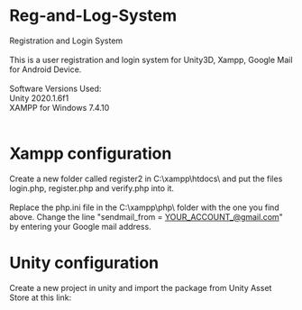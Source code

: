 # Reg-and-Log-System
Registration and Login System <br>
 <br>
This is a user registration and login system for Unity3D, Xampp, Google Mail for Android Device. <br>
 <br>
Software Versions Used: <br>
Unity 2020.1.6f1 <br>
XAMPP for Windows 7.4.10 <br>
 <br>
# Xampp configuration
Create a new folder called register2 in C:\xampp\htdocs\ and put the files login.php, register.php and verify.php into it. <br>
 <br>
 Replace the php.ini file in the C:\xampp\php\ folder with the one you find above. Change the line "sendmail_from = YOUR_ACCOUNT_@gmail.com" by entering your Google mail address.
 <br>
 # Unity configuration
Create a new project in unity and import the package from Unity Asset Store at this link: <br>
 <br>
